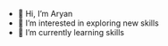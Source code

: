 - 👋 Hi, I’m Aryan
- 👀 I’m interested in exploring new skills 
- 🌱 I’m currently learning  skills


<!---
aryansuri196/aryansuri196 is a ✨ special ✨ repository because its `README.md` (this file) appears on your GitHub profile.
You can click the Preview link to take a look at your changes.
--->
